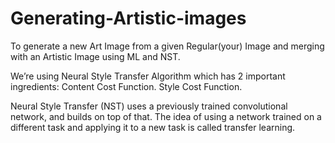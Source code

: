 # Generating-Artistic-images
To generate a new Art Image from a given Regular(your) Image and merging with an Artistic Image using ML and NST. 

We’re using Neural Style Transfer Algorithm which has 2 important ingredients:
Content Cost Function.
Style Cost Function.

Neural Style Transfer (NST) uses a previously trained convolutional network, and builds on top of that. The idea of using a network trained on a different task and applying it to a new task is called transfer learning.
